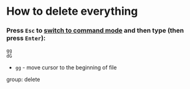 # How to delete everything

### Press `Esc` to [switch to command mode](/vim/how-to-switch-to-command-mode) and then type (then press `Enter`):

```text
gg
dG
```

- `gg` - move cursor to the beginning of  file

group: delete


